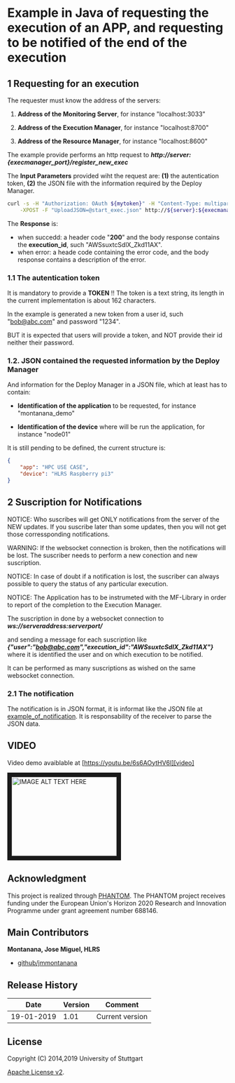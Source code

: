 # Example in Java of requesting the execution of an APP, and requesting to be notified of the end of the execution





## 1 Requesting for an execution

The requester must know the address of the servers:

1. **Address of the Monitoring Server**, for instance "localhost:3033"

2. **Address of the Execution Manager**, for instance "localhost:8700"

3. **Address of the Resource Manager**, for instance  "localhost:8600"

The example provide performs an http request to ***http://${server}:${execmanager_port}/register_new_exec***

The **Input Parameters** provided wiht the request are: **(1)** the autentication token, **(2)** the JSON file with the information required by the Deploy Manager.

```bash
curl -s -H "Authorization: OAuth ${mytoken}" -H "Content-Type: multipart/form-data" \
    -XPOST -F "UploadJSON=@start_exec.json" http://${server}:${execmanager_port}/register_new_exec;
```

The **Response** is:

* when succedd: a header code "**200**" and the body response contains the **execution_id**, such "AWSsuxtcSdlX_Zkd11AX".
* when error: a heade code containing the error code, and the body response contains a description of the error.

### 1.1 The autentication token

   It is mandatory to provide a **TOKEN** !!  The token is a text string, its length in the current implementation is about 162 characters.

   In the example is generated a new token from a user id, such "bob@abc.com" and password "1234".

   BUT it is expected that users will provide a token, and NOT provide their id neither their password.


### 1.2. JSON contained the requested information by the Deploy Manager

And information for the Deploy Manager in a JSON file, which at least has to contain:

   * **Identification of the application** to be requested, for instance "montanana_demo"

   * **Identification of the device** where will be run the application, for instance "node01"
   
   
It is still pending to be defined, the current structure is:

```json
{
	"app": "HPC USE CASE",
	"device": "HLRS Raspberry pi3"
}
```

## 2 Suscription for Notifications

NOTICE: Who suscribes will get ONLY notifications from the server of the NEW updates. If you suscribe later than some updates, then you will not get those corressponding notifications.

WARNING: If the websocket connection is broken, then the notifications will be lost. The suscriber needs to perform a new conection and new suscription.

NOTICE: In case of doubt if a notification is lost, the suscriber can always possible to query the status of any particular execution.

NOTICE: The Application has to be instrumeted with the MF-Library in order to report of the completion to the Execution Manager.

The suscription in done by a websocket connection to ***ws://serveraddress:serverport/***

and sending a message for each suscription like ***{"user":"bob@abc.com","execution_id":"AWSsuxtcSdlX_Zkd11AX"}***
where it is identified the user and on which execution to be notified.

It can be performed as many suscriptions as wished on the same websocket connection.

### 2.1 The notification

The notification is in JSON format, it is informat like the JSON file at [example_of_notification][output].
It is responsability of the receiver to parse the JSON data.

## VIDEO

Video demo avaiblable at  [https://youtu.be/6s6AOytHV6I][video]

<a href="http://www.youtube.com/watch?feature=player_embedded&v=6s6AOytHV6I
" target="_blank"><img src="http://img.youtube.com/vi/6s6AOytHV6I/0.jpg" 
alt="IMAGE ALT TEXT HERE" width="240" height="180" border="10" /></a>

 

## Acknowledgment
This project is realized through [PHANTOM][phantom].
The PHANTOM project receives funding under the European Union's Horizon 2020 Research and Innovation Programme under grant agreement number 688146.




## Main Contributors
 
**Montanana, Jose Miguel, HLRS**
+ [github/jmmontanana](https://github.com/jmmontanana)
 


## Release History

| Date        | Version | Comment          |
| ----------- | ------- | ---------------- |
| 19-01-2019  | 1.01     | Current version  |

## License
Copyright (C) 2014,2019 University of Stuttgart

[Apache License v2](LICENSE).
 
[output]: https://github.com/PHANTOM-Platform/testing_integration/blob/master/app_output/exec_stats.json
[video]: https://youtu.be/6s6AOytHV6I
[phantom]: http://www.phantom-project.org
